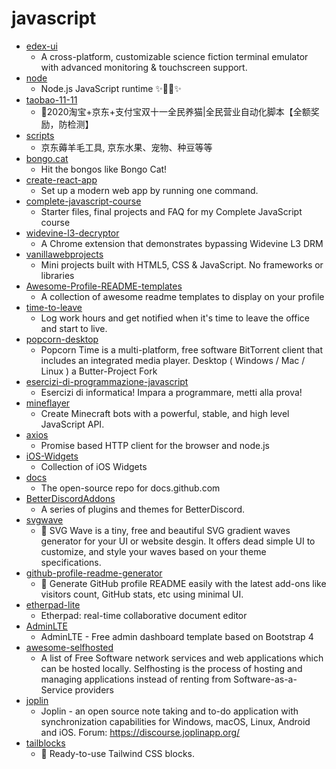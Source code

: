# javascript
- [edex-ui](https://github.com/GitSquared/edex-ui)
  - A cross-platform, customizable science fiction terminal emulator with advanced monitoring & touchscreen support.
- [node](https://github.com/nodejs/node)
  - Node.js JavaScript runtime ✨🐢🚀✨
- [taobao-11-11](https://github.com/hyue418/taobao-11-11)
  - 🚀2020淘宝+京东+支付宝双十一全民养猫|全民营业自动化脚本【全额奖励，防检测】
- [scripts](https://github.com/lxk0301/scripts)
  - 京东薅羊毛工具, 京东水果、宠物、种豆等等
- [bongo.cat](https://github.com/Externalizable/bongo.cat)
  - Hit the bongos like Bongo Cat!
- [create-react-app](https://github.com/facebook/create-react-app)
  - Set up a modern web app by running one command.
- [complete-javascript-course](https://github.com/jonasschmedtmann/complete-javascript-course)
  - Starter files, final projects and FAQ for my Complete JavaScript course
- [widevine-l3-decryptor](https://github.com/tomer8007/widevine-l3-decryptor)
  - A Chrome extension that demonstrates bypassing Widevine L3 DRM
- [vanillawebprojects](https://github.com/bradtraversy/vanillawebprojects)
  - Mini projects built with HTML5, CSS & JavaScript. No frameworks or libraries
- [Awesome-Profile-README-templates](https://github.com/kautukkundan/Awesome-Profile-README-templates)
  - A collection of awesome readme templates to display on your profile
- [time-to-leave](https://github.com/thamara/time-to-leave)
  - Log work hours and get notified when it's time to leave the office and start to live.
- [popcorn-desktop](https://github.com/popcorn-official/popcorn-desktop)
  - Popcorn Time is a multi-platform, free software BitTorrent client that includes an integrated media player. Desktop ( Windows / Mac / Linux ) a Butter-Project Fork
- [esercizi-di-programmazione-javascript](https://github.com/AlbertoOlla/esercizi-di-programmazione-javascript)
  - Esercizi di informatica! Impara a programmare, metti alla prova!
- [mineflayer](https://github.com/PrismarineJS/mineflayer)
  - Create Minecraft bots with a powerful, stable, and high level JavaScript API.
- [axios](https://github.com/axios/axios)
  - Promise based HTTP client for the browser and node.js
- [iOS-Widgets](https://github.com/ThisIsBenny/iOS-Widgets)
  - Collection of iOS Widgets
- [docs](https://github.com/github/docs)
  - The open-source repo for docs.github.com
- [BetterDiscordAddons](https://github.com/mwittrien/BetterDiscordAddons)
  - A series of plugins and themes for BetterDiscord.
- [svgwave](https://github.com/anup-a/svgwave)
  - 🌊 SVG Wave is a tiny, free and beautiful SVG gradient waves generator for your UI or website desgin. It offers dead simple UI to customize, and style your waves based on your theme specifications.
- [github-profile-readme-generator](https://github.com/rahuldkjain/github-profile-readme-generator)
  - 🚀 Generate GitHub profile README easily with the latest add-ons like visitors count, GitHub stats, etc using minimal UI.
- [etherpad-lite](https://github.com/ether/etherpad-lite)
  - Etherpad: real-time collaborative document editor
- [AdminLTE](https://github.com/ColorlibHQ/AdminLTE)
  - AdminLTE - Free admin dashboard template based on Bootstrap 4
- [awesome-selfhosted](https://github.com/awesome-selfhosted/awesome-selfhosted)
  - A list of Free Software network services and web applications which can be hosted locally. Selfhosting is the process of hosting and managing applications instead of renting from Software-as-a-Service providers
- [joplin](https://github.com/laurent22/joplin)
  - Joplin - an open source note taking and to-do application with synchronization capabilities for Windows, macOS, Linux, Android and iOS. Forum: https://discourse.joplinapp.org/
- [tailblocks](https://github.com/mertJF/tailblocks)
  - 🎉 Ready-to-use Tailwind CSS blocks.
